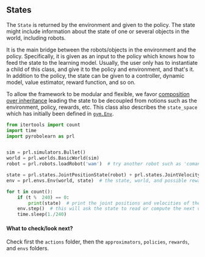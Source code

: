 ## States

The `State` is returned by the environment and given to the policy. The state might include information about the state of one or several objects in the world, including robots.

It is the main bridge between the robots/objects in the environment and the policy. Specifically, it is given as an input to the policy which knows how to feed the state to the learning model. Usually, the user only has to instantiate a child of this class, and give it to the policy and environment, and that's it. In addition to the policy, the state can be given to a controller, dynamic model, value estimator, reward function, and so on.

To allow the framework to be modular and flexible, we favor [composition over inheritance](https://en.wikipedia.org/wiki/Composition_over_inheritance) leading the state to be decoupled from notions such as the environment, policy, rewards, etc. This class also describes the `state_space` which has initially been defined in [`gym.Env`](https://github.com/openai/gym).


```python
from itertools import count
import time
import pyrobolearn as prl


sim = prl.simulators.Bullet()
world = prl.worlds.BasicWorld(sim)
robot = prl.robots.loadRobot('wam')  # try another robot such as 'coman' or 'littledog'

state = prl.states.JointPositionState(robot) + prl.states.JointVelocityState(robot)  # you can add other states
env = prl.envs.Env(world, state)  # the state, world, and possible rewards are defined outside the environment

for t in count():
    if (t %  240) == 0:
        print(state)  # print the joint positions and velocities of the specified robot
    env.step()  # this will ask the state to read or compute the next value, and perform a step in the simulator 
    time.sleep(1./240)
```

#### What to check/look next?

Check first the `actions` folder, then the `approximators`, `policies`, `rewards`, and `envs` folders.
